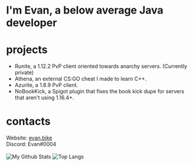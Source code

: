 # I'm Evan, a below average Java developer
# projects
 - Runite, a 1.12.2 PvP client oriented towards anarchy servers. (Currently private)
 - Athena, an external CS:GO cheat I made to learn C++.
 - Azurite, a 1.8.9 PvP client.
 - NoBookKick, a Spigot plugin that fixes the book kick dupe for servers that aren't using 1.16.4+.
# contacts
Website: [evan.bike](https://evan.bike)  
Discord: Evan#0004
<br/><br/>
![My Github Stats](https://github-readme-stats.vercel.app/api?username=evaaaan&show_icons=true&theme=dark)
![Top Langs](https://github-readme-stats.vercel.app/api/top-langs/?username=evaaaan&theme=dark&layout=compact)
